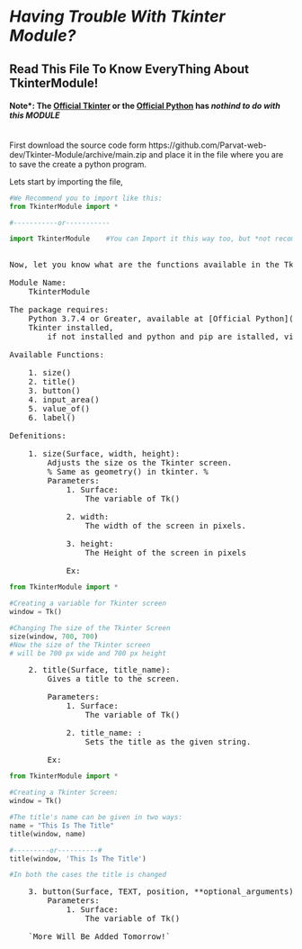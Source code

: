 # _Having Trouble With Tkinter Module?_<br/>
## Read This File To Know EveryThing About TkinterModule!
#### Note*: The [Official Tkinter](https://docs.python.org/3/library/tkinter.html) or the [Official Python](https://www.python.org) has *nothind to do with this MODULE*
<br/>
First download the source code form https://github.com/Parvat-web-dev/Tkinter-Module/archive/main.zip and place it in the file where you are to save the create a python program.

Lets start by importing the file,
```python
#We Recommend you to import like this:
from TkinterModule import *

#-----------or-----------

import TkinterModule    #You can Import it this way too, but *not recommended*
```
<pre>

Now, let you know what are the functions available in the TkinerModule !

Module Name:
    TkinterModule
    
The package requires:
    Python 3.7.4 or Greater, available at [Official Python](https://www.python.org)
    Tkinter installed,
        if not installed and python and pip are istalled, visit [Wiki How](https://www.wikihow.com/Install-Tkinter)
    
Available Functions:
    
    1. size()
    2. title()
    3. button()
    4. input_area()
    5. value_of()
    6. label()
       
Defenitions:

    1. size(Surface, width, height):
        Adjusts the size os the Tkinter screen.
        % Same as geometry() in tkinter. %
        Parameters:
            1. Surface: <class 'tkinter.Tk'>
                The variable of Tk()
                
            2. width: <class 'int'>
                The width of the screen in pixels.
                
            3. height:  <class 'int'>
                The Height of the screen in pixels 
            
            Ex:
</pre>
```python
from TkinterModule import *

#Creating a variable for Tkinter screen
window = Tk()

#Changing The size of the Tkinter Screen
size(window, 700, 700)
#Now the size of the Tkinter screen
# will be 700 px wide and 700 px height

```
<pre>
    2. title(Surface, title_name):
        Gives a title to the screen.
        
        Parameters:
            1. Surface: <class 'tkinter.Tk'>
                The variable of Tk()
                
            2. title_name: <class 'str'>:
                Sets the title as the given string.
                
        Ex:
</pre>
```python
from TkinterModule import *

#Creating a Tkinter Screen:
window = Tk()

#The title's name can be given in two ways:
name = "This Is The Title"
title(window, name)

#---------or----------#
title(window, 'This Is The Title')

#In both the cases the title is changed
```
<pre>
    3. button(Surface, TEXT, position, **optional_arguments):
        Parameters:
            1. Surface: <class 'tkinter.Tk'>
                The variable of Tk()
    
    `More Will Be Added Tomorrow!`
    
    
    
    
</pre>        
